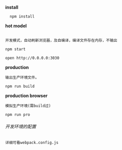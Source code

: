 **install**
```
  npm install
```

**hot model**

```

开发模式，自动刷新浏览器，及自编译，编译文件存在内存，不输出

npm start

open http://0.0.0.0:3030

```
**production**

```
输出生产环境文件。

npm run build
```
**production browser**
```
模拟生产环境(需build过)

npm run pro
```
###### 开发环境的配置

```
详细可看webpack.config.js
```
